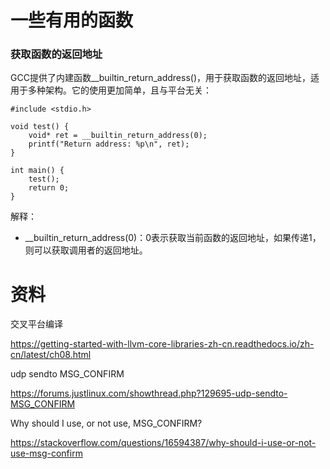 # 一些有用的函数

###  获取函数的返回地址

GCC提供了内建函数__builtin_return_address()，用于获取函数的返回地址，适用于多种架构。它的使用更加简单，且与平台无关：

```
#include <stdio.h>

void test() {
    void* ret = __builtin_return_address(0);
    printf("Return address: %p\n", ret);
}

int main() {
    test();
    return 0;
}
```

解释：
- __builtin_return_address(0)：0表示获取当前函数的返回地址，如果传递1，则可以获取调用者的返回地址。

# 资料

交叉平台编译

https://getting-started-with-llvm-core-libraries-zh-cn.readthedocs.io/zh-cn/latest/ch08.html

udp sendto MSG_CONFIRM

https://forums.justlinux.com/showthread.php?129695-udp-sendto-MSG_CONFIRM

Why should I use, or not use, MSG_CONFIRM?

https://stackoverflow.com/questions/16594387/why-should-i-use-or-not-use-msg-confirm